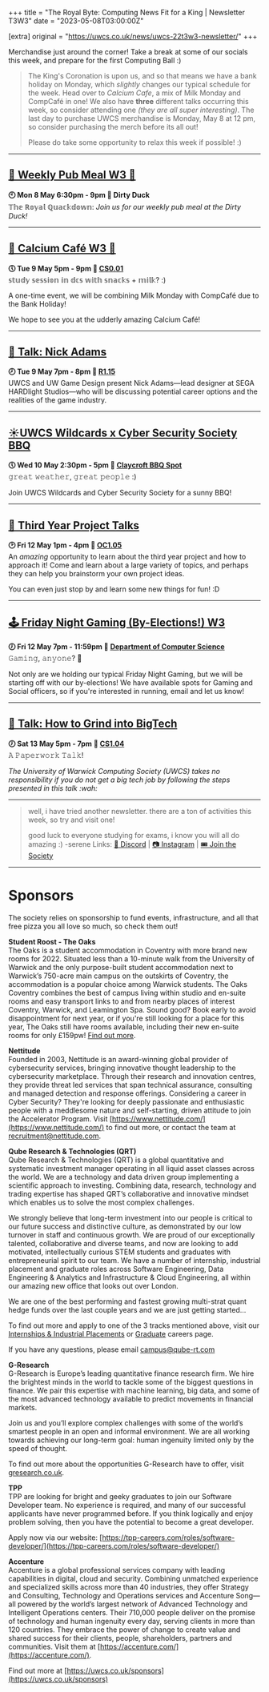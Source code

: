 +++
title = "The Royal Byte: Computing News Fit for a King | Newsletter T3W3"
date = "2023-05-08T03:00:00Z"

[extra]
original = "https://uwcs.co.uk/news/uwcs-22t3w3-newsletter/"
+++

<p data-block-key="sfd3i">Merchandise just around the corner! Take a break at some of our socials this week, and prepare for the first Computing Ball :)</p>

<!-- more -->

> The King's Coronation is upon us, and so that means we have a bank holiday on Monday, which *slightly* changes our typical schedule for the week. Head over to *Calcium Cafe*, a mix of Milk Monday and CompCafé in one! We also have **three** different talks occurring this week, so consider attending one *(they are all super interesting)*. The last day to purchase UWCS merchandise is Monday, May 8 at 12 pm, so consider purchasing the merch before its all out! 
> 
>Please do take some opportunity to relax this week if possible! :)

***

## **[🍲 Weekly Pub Meal W3 🍲](https://uwcs.co.uk/events/pub-meal-22t3w3/)**
**🕙 Mon 8 May 6:30pm - 9pm  📍 Dirty Duck**  
𝕋𝕙𝕖 ℝ𝕠𝕪𝕒𝕝 ℚ𝕦𝕒𝕔𝕜𝕕𝕠𝕨𝕟: *Join us for our weekly pub meal at the Dirty Duck!*
***

## **[🍵 Calcium Café W3 🍵](https://uwcs.co.uk/events/compcafe-22t3w3/)**
**🕔 Tue 9 May 5pm - 9pm  📍 [CS0.01](https://campus.warwick.ac.uk/?cmsid=1557)**  
𝕤𝕥𝕦𝕕𝕪 𝕤𝕖𝕤𝕤𝕚𝕠𝕟 𝕚𝕟 𝕕𝕔𝕤 𝕨𝕚𝕥𝕙 𝕤𝕟𝕒𝕔𝕜𝕤 + 𝕞𝕚𝕝𝕜? :)

A one-time event, we will be combining Milk Monday with CompCafé due to the Bank Holiday!

We hope to see you at the udderly amazing Calcium Café!
***

## **[🎤 Talk: Nick Adams](https://uwcs.co.uk/events/talk-guest-speaker-nick-adams/)**
**🕗 Tue 9 May 7pm - 8pm  📍 [R1.15](https://campus.warwick.ac.uk/?cmsid=6720)**  
UWCS and UW Game Design present Nick Adams—lead designer at SEGA HARDlight Studios—who will be discussing potential career options and the realities of the game industry.
***

## **[☀️UWCS Wildcards x Cyber Security Society BBQ](https://uwcs.co.uk/events/wildcards-bbq-22t3w3/)**
**🕔 Wed 10 May 2:30pm - 5pm  📍 [Claycroft BBQ Spot](https://campus.warwick.ac.uk/?cmsid=14381)**  
𝚐𝚛𝚎𝚊𝚝 𝚠𝚎𝚊𝚝𝚑𝚎𝚛, 𝚐𝚛𝚎𝚊𝚝 𝚙𝚎𝚘𝚙𝚕𝚎 :)

Join UWCS Wildcards and Cyber Security Society for a sunny BBQ!
***

## **[🎤 Third Year Project Talks](https://uwcs.co.uk/events/typt-22t3w3/)**
**🕑 Fri 12 May 1pm - 4pm  📍 [OC1.05](https://campus.warwick.ac.uk/?cmsid=13280)**  
An *amazing* opportunity to learn about the third year project and how to approach it!
Come and learn about a large variety of topics, and perhaps they can help you brainstorm your own project ideas.

You can even just stop by and learn some new things for fun! :D
***

## **[🕹️ Friday Night Gaming (By-Elections!) W3](https://uwcs.co.uk/events/fng-22t3w3/)**
**🕖 Fri 12 May 7pm - 11:59pm  📍 [Department of Computer Science](https://campus.warwick.ac.uk/?cmsid=14)**  
𝙶𝚊𝚖𝚒𝚗𝚐, 𝚊𝚗𝚢𝚘𝚗𝚎? 🧐

Not only are we holding our typical Friday Night Gaming, but we will be starting off with our by-elections! We have available spots for Gaming and Social officers, so if you're interested in running, email and let us know!
***

## **[🎤 Talk: How to Grind into BigTech](https://uwcs.co.uk/events/paperwork-talk-bigtech/)**
**🕖 Sat 13 May 5pm - 7pm  📍 [CS1.04](https://campus.warwick.ac.uk/?cmsid=1591)**  
𝙰 𝙿𝚊𝚙𝚎𝚛𝚠𝚘𝚛𝚔 𝚃𝚊𝚕𝚔!

*The University of Warwick Computing Society (UWCS) takes no responsibility if you do not get a big tech job by following the steps presented in this talk :wah:*
***

> well, i have tried another newsletter. there are a ton of activities this week, so try and visit one!
> 
> good luck to everyone studying for exams, i know you will all do amazing :) -serene
Links: [💬 Discord](https://discord.uwcs.co.uk/) | [📷 Instagram](https://www.instagram.com/warwickcompsoc/) | [🎟️ Join the Society](https://www.warwicksu.com/societies-sports/societies/computing/)

***
# Sponsors
The society relies on sponsorship to fund events, infrastructure, and all that free pizza you all love so much, so check them out!

**Student Roost - The Oaks**  
The Oaks is a student accommodation in Coventry with more brand new rooms for 2022. Situated less than a 10-minute walk from the University of Warwick and the only purpose-built student accommodation next to Warwick’s 750-acre main campus on the outskirts of Coventry, the accommodation is a popular choice among Warwick students. The Oaks Coventry combines the best of campus living within studio and en-suite rooms and easy transport links to and from nearby places of interest Coventry, Warwick, and Leamington Spa. Sound good? Book early to avoid disappointment for next year, or if you're still looking for a place for this year, The Oaks still have rooms available, including their new en-suite rooms for only £159pw! [Find out more](https://www.studentroost.co.uk/locations/warwick/the-oaks).


**Nettitude**  
Founded in 2003, Nettitude is an award-winning global provider of cybersecurity services, bringing innovative thought leadership to the cybersecurity marketplace. Through their research and innovation centres, they provide threat led services that span technical assurance, consulting and managed detection and response offerings. Considering a career in Cyber Security?  They're looking for deeply passionate and enthusiastic people with a meddlesome nature and self-starting, driven attitude to join the Accelerator Program. Visit [https://www.nettitude.com/](https://www.nettitude.com/) to find out more, or contact the team at [recruitment@nettitude.com](mailto:recruitment@nettitude.com).

**Qube Research & Technologies (QRT)**  
Qube Research & Technologies (QRT) is a global quantitative and systematic investment manager operating in all liquid asset classes across the world. We are a technology and data driven group implementing a scientific approach to investing. Combining data, research, technology and trading expertise has shaped QRT’s collaborative and innovative mindset which enables us to solve the most complex challenges.

We strongly believe that long-term investment into our people is critical to our future success and distinctive culture, as demonstrated by our low turnover in staff and continuous growth. We are proud of our exceptionally talented, collaborative and diverse teams, and now are looking to add motivated, intellectually curious STEM students and graduates with entrepreneurial spirit to our team. We have a number of internship, industrial placement and graduate roles across Software Engineering, Data Engineering & Analytics and Infrastructure & Cloud Engineering, all within our amazing new office that looks out over London.  

We are one of the best performing and fastest growing multi-strat quant hedge funds over the last couple years and we are just getting started…

To find out more and apply to one of the 3 tracks mentioned above, visit our [Internships & Industrial Placements](https://www.qube-rt.com/careers/intern-opportunities/) or [Graduate](https://www.qube-rt.com/careers/graduate-opportunities/) careers page.

If you have any questions, please email [campus@qube-rt.com](mailto:campus@qube-rt.com)

**G-Research**  
G-Research is Europe’s leading quantitative finance research firm. We hire the brightest minds in the world to tackle some of the biggest questions in finance. We pair this expertise with machine learning, big data, and some of the most advanced technology available to predict movements in financial markets.

Join us and you’ll explore complex challenges with some of the world’s smartest people in an open and informal environment. We are all working towards achieving our long-term goal: human ingenuity limited only by the speed of thought.

To find out more about the opportunities G-Research have to offer, visit [gresearch.co.uk](https://gresearch.co.uk).

**TPP**  
TPP are looking for bright and geeky graduates to join our Software Developer team. No experience is required, and many of our successful applicants have never programmed before. If you think logically and enjoy problem solving, then you have the potential to become a great developer.

Apply now via our website: [https://tpp-careers.com/roles/software-developer/](https://tpp-careers.com/roles/software-developer/)

**Accenture**  
Accenture is a global professional services company with leading capabilities in digital, cloud and security. Combining unmatched experience and specialized skills across more than 40 industries, they offer Strategy and Consulting, Technology and Operations services and Accenture Song—all powered by the world’s largest network of Advanced Technology and Intelligent Operations centers. Their 710,000 people deliver on the promise of technology and human ingenuity every day, serving clients in more than 120 countries. They embrace the power of change to create value and shared success for their clients, people, shareholders, partners and communities. Visit them at [https://accenture.com/](https://accenture.com/).

Find out more at [https://uwcs.co.uk/sponsors](https://uwcs.co.uk/sponsors)
